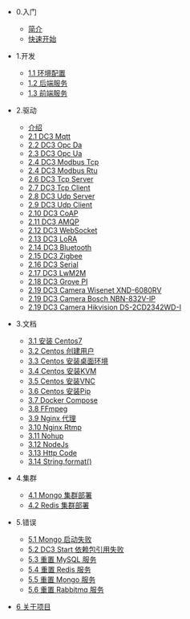 - 0.入门
  - [简介](home.md)
  - [快速开始](code/quick-start.md)

- 1.开发
  - [1.1 环境配置](code/environment.md)
  - [1.2 后端服务](code/idea-start.md)
  - [1.3 前端服务](code/web-ui.md#构建-demo-web-ui)

- 2.驱动
  - [介绍](driver/driver.md)
  - [2.1 DC3 Mqtt](driver/mqtt.md)
  - [2.2 DC3 Opc Da](driver/opc-da.md)
  - [2.3 DC3 Opc Ua](driver/opc-ua.md)
  - [2.4 DC3 Modbus Tcp](driver/modbus-tcp.md)
  - [2.4 DC3 Modbus Rtu](driver/modbus-rtu.md)
  - [2.6 DC3 Tcp Server](driver/xx.md)
  - [2.7 DC3 Tcp Client](driver/xx.md)
  - [2.8 DC3 Udp Server](driver/xx.md)
  - [2.9 DC3 Udp Client](driver/xx.md)
  - [2.10 DC3 CoAP](driver/xx.md)
  - [2.11 DC3 AMQP](driver/xx.md)
  - [2.12 DC3 WebSocket](driver/xx.md)
  - [2.13 DC3 LoRA](driver/xx.md)
  - [2.14 DC3 Bluetooth](driver/xx.md)
  - [2.15 DC3 Zigbee](driver/xx.md)
  - [2.16 DC3 Serial](driver/xx.md)
  - [2.17 DC3 LwM2M](driver/xx.md)
  - [2.18 DC3 Grove PI](driver/xx.md)
  - [2.19 DC3 Camera Wisenet XND-6080RV](driver/xx.md)
  - [2.19 DC3 Camera Bosch NBN-832V-IP](driver/xx.md)
  - [2.19 DC3 Camera Hikvision DS-2CD2342WD-I](driver/xx.md)

- 3.文档
  - [3.1 安装 Centos7](tip/install-centos7.md)
  - [3.2 Centos 创建用户](tip/centos-create-user.md)
  - [3.3 Centos 安装桌面环境](tip/centos-install-gnome.md)
  - [3.4 Centos 安装KVM](tip/centos-install-kvm.md)
  - [3.5 Centos 安装VNC](tip/centos-install-vnc.md)
  - [3.6 Centos 安装Pip](tip/centos-install-pip.md)
  - [3.7 Docker Compose](tip/docker-compose.md)
  - [3.8 FFmpeg](tip/ffmpeg.md)
  - [3.9 Nginx 代理](tip/nginx-prefix.md)
  - [3.10 Nginx Rtmp](tip/nginx-rtmp.md)
  - [3.11 Nohup](tip/nohup.md)
  - [3.12 NodeJs](tip/nodejs-upgrade.md)
  - [3.13 Http Code](tip/http-code.md)
  - [3.14 String.format()](tip/string-format.md)

- 4.集群
  - [4.1 Mongo 集群部署](cluster/mongo.md)
  - [4.2 Redis 集群部署](cluster/redis.md)
  
- 5.错误
  - [5.1 Mongo 启动失败](error/mongo-error.md)
  - [5.2 DC3 Start 依赖包引用失败](error/dc3-start-error.md)
  - [5.3 重置 MySQL 服务](error/reset-mysql-error.md)
  - [5.4 重置 Redis 服务](error/reset-redis-error.md)
  - [5.5 重置 Mongo 服务](error/reset-mongo-error.md)
  - [5.6 重置 Rabbitmq 服务](error/reset-rabbitmq-error.md)
    
- [6 关于项目](about.md)